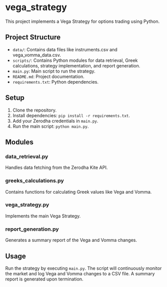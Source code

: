 # vega_strategy


This project implements a Vega Strategy for options trading using Python.

## Project Structure

- `data/`: Contains data files like instruments.csv and vega_vomma_data.csv.
- `scripts/`: Contains Python modules for data retrieval, Greek calculations, strategy implementation, and report generation.
- `main.py`: Main script to run the strategy.
- `README.md`: Project documentation.
- `requirements.txt`: Python dependencies.

## Setup

1. Clone the repository.
2. Install dependencies: `pip install -r requirements.txt`.
3. Add your Zerodha credentials in `main.py`.
4. Run the main script: `python main.py`.

## Modules

### data_retrieval.py
Handles data fetching from the Zerodha Kite API.

### greeks_calculations.py
Contains functions for calculating Greek values like Vega and Vomma.

### vega_strategy.py
Implements the main Vega Strategy.

### report_generation.py
Generates a summary report of the Vega and Vomma changes.

## Usage

Run the strategy by executing `main.py`. The script will continuously monitor the market and log Vega and Vomma changes to a CSV file. A summary report is generated upon termination.
